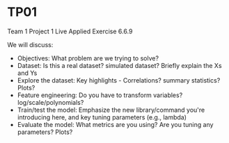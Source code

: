 # TP01

Team 1 Project 1
Live Applied Exercise 6.6.9

We will discuss:

- Objectives: What problem are we trying to solve?
- Dataset: Is this a real dataset? simulated dataset? Briefly explain the Xs and Ys
- Explore the dataset: Key highlights - Correlations? summary statistics? Plots?
- Feature engineering: Do you have to transform variables? log/scale/polynomials?
- Train/test the model: Emphasize the new library/command you're introducing here, and key tuning parameters (e.g., lambda)
- Evaluate the model: What metrics are you using? Are you tuning any parameters? Plots?


